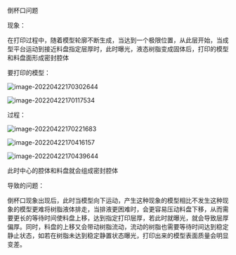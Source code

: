 倒杯口问题

现象：

在打印过程中，随着模型轮廓不断生成，当达到一个极限位置，从此层开始，当成型平台运动到接近料盘指定层厚时，此时曝光，液态树脂变成固体后，打印的模型和料盘面形成密封腔体

要打印的模型：

![image-20220422170302644](E:\文档\GitHub\Notiz\倒杯口问题.assets\image-20220422170302644.png)

![image-20220422170117534](E:\文档\GitHub\Notiz\倒杯口问题.assets\image-20220422170117534.png)

过程：

![image-20220422170221683](E:\文档\GitHub\Notiz\倒杯口问题.assets\image-20220422170221683.png)

![image-20220422170416157](E:\文档\GitHub\Notiz\倒杯口问题.assets\image-20220422170416157.png)

![image-20220422170439644](E:\文档\GitHub\Notiz\倒杯口问题.assets\image-20220422170439644.png)

此时中心的腔体和料盘就会组成密封腔体



导致的问题：

倒杯口现象出现后，此时当模型向下运动，产生这种现象的模型相比不发生这种现象的模型更难将树脂液体排走，当排液更困难时，会更容易压动料盘下移，从而需要更长的等待时间使料盘上移，达到指定打印层厚，若此时就曝光，就会导致层厚偏厚。同时，料盘的上移又会带动树脂流动，流动的树脂也需要等待时间达到稳定静止状态，如若在树脂未达到稳定静置状态曝光，打印出来的模型表面质量会明显变差。

